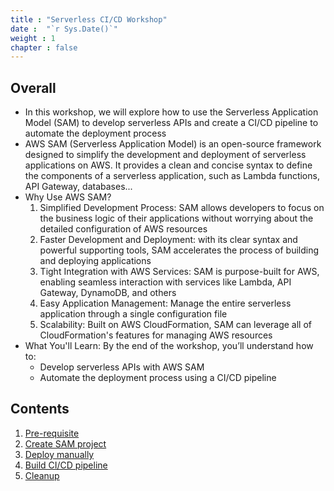 ```yaml
---
title : "Serverless CI/CD Workshop"
date :  "`r Sys.Date()`" 
weight : 1 
chapter : false
---
```


## Overall

- In this workshop, we will explore how to use the Serverless Application Model (SAM) to develop serverless APIs and create a CI/CD pipeline to automate the deployment process
- AWS SAM (Serverless Application Model) is an open-source framework designed to simplify the development and deployment of serverless applications on AWS. It provides a clean and concise syntax to define the components of a serverless application, such as Lambda functions, API Gateway, databases...
- Why Use AWS SAM?
  1. Simplified Development Process: SAM allows developers to focus on the business logic of their applications without worrying about the detailed configuration of AWS resources
  2. Faster Development and Deployment: with its clear syntax and powerful supporting tools, SAM accelerates the process of building and deploying applications
  3. Tight Integration with AWS Services: SAM is purpose-built for AWS, enabling seamless interaction with services like Lambda, API Gateway, DynamoDB, and others
  4. Easy Application Management: Manage the entire serverless application through a single configuration file
  5. Scalability: Built on AWS CloudFormation, SAM can leverage all of CloudFormation's features for managing AWS resources
- What You'll Learn: By the end of the workshop, you’ll understand how to:
  - Develop serverless APIs with AWS SAM
  - Automate the deployment process using a CI/CD pipeline

## Contents

1. [Pre-requisite](1-prepare/)
2. [Create SAM project](2-create-sam/)
3. [Deploy manually](3-deploy/)
4. [Build CI/CD pipeline](4-cicd/)
5. [Cleanup](5-final/)
